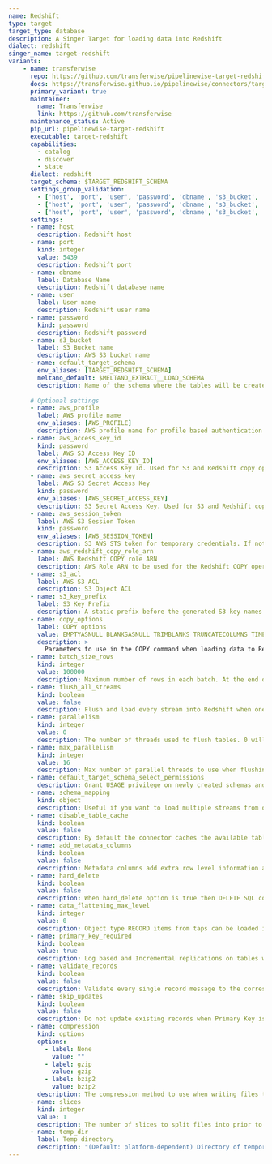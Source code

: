 ```yaml
---
name: Redshift
type: target
target_type: database
description: A Singer Target for loading data into Redshift
dialect: redshift
singer_name: target-redshift
variants:
    - name: transferwise
      repo: https://github.com/transferwise/pipelinewise-target-redshift
      docs: https://transferwise.github.io/pipelinewise/connectors/targets/redshift.html
      primary_variant: true
      maintainer:
        name: Transferwise
        link: https://github.com/transferwise
      maintenance_status: Active
      pip_url: pipelinewise-target-redshift
      executable: target-redshift
      capabilities:
        - catalog
        - discover
        - state
      dialect: redshift
      target_schema: $TARGET_REDSHIFT_SCHEMA
      settings_group_validation:
        - ['host', 'port', 'user', 'password', 'dbname', 's3_bucket', 'default_target_schema', 'aws_profile']
        - ['host', 'port', 'user', 'password', 'dbname', 's3_bucket', 'default_target_schema', 'aws_access_key_id', 'aws_secret_access_key']
        - ['host', 'port', 'user', 'password', 'dbname', 's3_bucket', 'default_target_schema', 'aws_session_token']
      settings:
      - name: host
        description: Redshift host
      - name: port
        kind: integer
        value: 5439
        description: Redshift port
      - name: dbname
        label: Database Name
        description: Redshift database name
      - name: user
        label: User name
        description: Redshift user name
      - name: password
        kind: password
        description: Redshift password
      - name: s3_bucket
        label: S3 Bucket name
        description: AWS S3 bucket name
      - name: default_target_schema
        env_aliases: [TARGET_REDSHIFT_SCHEMA]
        meltano_default: $MELTANO_EXTRACT__LOAD_SCHEMA
        description: Name of the schema where the tables will be created. If schema_mapping is not defined then every stream sent by the tap is loaded into this schema.
  
      # Optional settings
      - name: aws_profile
        label: AWS profile name
        env_aliases: [AWS_PROFILE]
        description: AWS profile name for profile based authentication. If not provided, AWS_PROFILE environment variable will be used.
      - name: aws_access_key_id
        kind: password
        label: AWS S3 Access Key ID
        env_aliases: [AWS_ACCESS_KEY_ID]
        description: S3 Access Key Id. Used for S3 and Redshift copy operations. If not provided, AWS_ACCESS_KEY_ID environment variable will be used.
      - name: aws_secret_access_key
        label: AWS S3 Secret Access Key
        kind: password
        env_aliases: [AWS_SECRET_ACCESS_KEY]
        description: S3 Secret Access Key. Used for S3 and Redshift copy operations. If not provided, AWS_SECRET_ACCESS_KEY environment variable will be used.
      - name: aws_session_token
        label: AWS S3 Session Token
        kind: password
        env_aliases: [AWS_SESSION_TOKEN]
        description: S3 AWS STS token for temporary credentials. If not provided, AWS_SESSION_TOKEN environment variable will be used.
      - name: aws_redshift_copy_role_arn
        label: AWS Redshift COPY role ARN
        description: AWS Role ARN to be used for the Redshift COPY operation. Used instead of the given AWS keys for the COPY operation if provided - the keys are still used for other S3 operations
      - name: s3_acl
        label: AWS S3 ACL
        description: S3 Object ACL
      - name: s3_key_prefix
        label: S3 Key Prefix
        description: A static prefix before the generated S3 key names. Using prefixes you can upload files into specific directories in the S3 bucket. Default(None)
      - name: copy_options
        label: COPY options
        value: EMPTYASNULL BLANKSASNULL TRIMBLANKS TRUNCATECOLUMNS TIMEFORMAT 'auto' COMPUPDATE OFF STATUPDATE OFF
        description: >
          Parameters to use in the COPY command when loading data to Redshift. Some basic file formatting parameters are fixed values and not recommended overriding them by custom values. They are like: `CSV GZIP DELIMITER ',' REMOVEQUOTES ESCAPE`.
      - name: batch_size_rows
        kind: integer
        value: 100000
        description: Maximum number of rows in each batch. At the end of each batch, the rows in the batch are loaded into Redshift.
      - name: flush_all_streams
        kind: boolean
        value: false
        description: Flush and load every stream into Redshift when one batch is full. Warning - This may trigger the COPY command to use files with low number of records, and may cause performance problems.
      - name: parallelism
        kind: integer
        value: 0
        description: The number of threads used to flush tables. 0 will create a thread for each stream, up to parallelism_max. -1 will create a thread for each CPU core. Any other positive number will create that number of threads, up to parallelism_max.
      - name: max_parallelism
        kind: integer
        value: 16
        description: Max number of parallel threads to use when flushing tables.
      - name: default_target_schema_select_permissions
        description: Grant USAGE privilege on newly created schemas and grant SELECT privilege on newly created tables to a specific list of users or groups. If schema_mapping is not defined then every stream sent by the tap is granted accordingly. 
      - name: schema_mapping
        kind: object
        description: Useful if you want to load multiple streams from one tap to multiple Redshift schemas. If the tap sends the stream_id in <schema_name>-<table_name> format then this option overwrites the default_target_schema value. Note, that using schema_mapping you can overwrite the default_target_schema_select_permissions value to grant SELECT permissions to different groups per schemas or optionally you can create indices automatically for the replicated tables.
      - name: disable_table_cache
        kind: boolean
        value: false
        description: By default the connector caches the available table structures in Redshift at startup. In this way it doesn't need to run additional queries when ingesting data to check if altering the target tables is required. With disable_table_cache option you can turn off this caching. You will always see the most recent table structures but will cause an extra query runtime.
      - name: add_metadata_columns
        kind: boolean
        value: false
        description: Metadata columns add extra row level information about data ingestions, (i.e. when was the row read in source, when was inserted or deleted in redshift etc.) Metadata columns are creating automatically by adding extra columns to the tables with a column prefix _SDC_. The metadata columns are documented at https://transferwise.github.io/pipelinewise/data_structure/sdc-columns.html. Enabling metadata columns will flag the deleted rows by setting the _SDC_DELETED_AT metadata column. Without the add_metadata_columns option the deleted rows from singer taps will not be recongisable in Redshift.
      - name: hard_delete
        kind: boolean
        value: false
        description: When hard_delete option is true then DELETE SQL commands will be performed in Redshift to delete rows in tables. It's achieved by continuously checking the _SDC_DELETED_AT metadata column sent by the singer tap. Due to deleting rows requires metadata columns, hard_delete option automatically enables the add_metadata_columns option as well.
      - name: data_flattening_max_level
        kind: integer
        value: 0
        description: Object type RECORD items from taps can be loaded into VARIANT columns as JSON (default) or we can flatten the schema by creating columns automatically. When value is 0 (default) then flattening functionality is turned off.
      - name: primary_key_required
        kind: boolean
        value: true
        description: Log based and Incremental replications on tables with no Primary Key cause duplicates when merging UPDATE events. When set to true, stop loading data if no Primary Key is defined.
      - name: validate_records
        kind: boolean
        value: false
        description: Validate every single record message to the corresponding JSON schema. This option is disabled by default and invalid RECORD messages will fail only at load time by Redshift. Enabling this option will detect invalid records earlier but could cause performance degradation.
      - name: skip_updates
        kind: boolean
        value: false
        description: Do not update existing records when Primary Key is defined. Useful to improve performance when records are immutable, e.g. events
      - name: compression
        kind: options
        options:
          - label: None
            value: ""
          - label: gzip
            value: gzip
          - label: bzip2
            value: bzip2
        description: The compression method to use when writing files to S3 and running Redshift COPY.
      - name: slices
        kind: integer
        value: 1
        description: The number of slices to split files into prior to running COPY on Redshift. This should be set to the number of Redshift slices. The number of slices per node depends on the node size of the cluster - run SELECT COUNT(DISTINCT slice) slices FROM stv_slices to calculate this. Defaults to 1.
      - name: temp_dir
        label: Temp directory
        description: "(Default: platform-dependent) Directory of temporary CSV files with RECORD messages."
---
```

